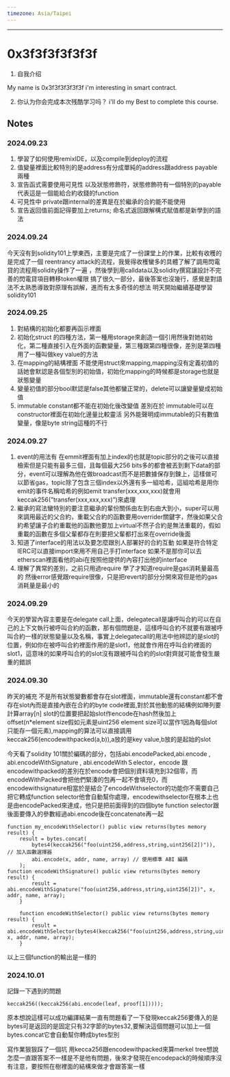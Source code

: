 ```yaml
---
timezone: Asia/Taipei
---
```


---

# 0x3f3f3f3f3f3f

1. 自我介绍

  My name is 0x3f3f3f3f3f3f i'm interesting in smart contract.

2. 你认为你会完成本次残酷学习吗？
  i'll do my Best to complete this course.

## Notes

<!-- Content_START -->

### 2024.09.23
1. 學習了如何使用remixIDE，以及compile到deploy的流程
2. 值變量裡面比較特別的是address有分成單純的address跟address payable 兩種
3. 宣告函式需要使用可見性 以及狀態修飾符，狀態修飾符有一個特別的payable代表這是一個能給合約收錢的function
4. 可見性中 private跟internal的差異是在於繼承的合約能不能使用
5. 宣告返回值前面記得要加上returns; 命名式返回跟解構式賦值都是新學到的語法
### 2024.09.24
今天沒有到solidity101上學東西，主要是完成了一份課堂上的作業，比較有收穫的是完成了一個 reentrancy attack的流程，我覺得收穫蠻多的具體了解了調用閃電貸的流程用solidity操作了一遍
，然後學到用calldata以及solidity撰寫讓設計不完善的閃電貸項目轉移token權限 搞了很久一部分，最後答案也沒幾行，感覺是對語法不太熟悉導致對原理有誤解，進而有太多奇怪的想法 
明天開始繼續基礎學習solidity101
### 2024.09.25

1. 對結構的初始化都要再函示裡面
2. 初始化struct 的四種方法，第一種用storage來創造一個引用然後對她初始化，第二種直接引入在外面的函數變量，第三種跟第四種很像，差別是第四種用了一種叫做key value的方法
3. 在mapping的結構裡面 不能使用struct來mapping,mapping沒有定義初值的話她會默認是各個型別的初始值，初始化mapping的時候都是storage也就是狀態變量
4. 變量初值的部分bool默認是false其他都蠻正常的，delete可以讓變量變成初始值
5. immutable  constant都不能在初始化後改變值 差別在於 immutable可以在constructor裡面在初始化邊量比較靈活 另外能聲明成immutable的只有數值變量，像是byte string這種的不行
### 2024.09.27

1. event的用法有 在emmit裡面有加上index的也就是topic部分的之後可以直接檢索但是只能有最多三個，且每個最大256 bits多的都會被丟到剩下data的部分，event可以理解為他在做broadcast而不是把數據保存到鍊上，這樣做可以節省gas，topic除了包含三個index以外還有多一組哈希，這組哈希是用你emit的事件名稱哈希的例如emit transfer(xxx,xxx,xxx)就會用keccak256(”transfer(xxx,xxx,xxx)”)來處理
2. 繼承的寫法蠻特別的要注意繼承的輩份關係由左到右由大到小，super可以用來調用最近的父合約，重載父合約的函數要用overrider關鍵字，然後如果父合約希望讓子合約重載他的函數他要加上virtual不然子合約是無法重載的，假如重載的函數在多個父輩都存在則要把父輩都打出來在override後面
3. 知道了interface的用法以及要怎麼跟別人部署好的合約互動 如果是符合特定IERC可以直接import來用不用自己手打interface 如果不是那你可以去etherscan裡面看他的abi在按照他提供的內容打出他的interface
4. 理解了異常的差別，之前只用過require 學了才知道require是gas消耗量最高的 然後error感覺跟require很像，只是把revert的部分分開來寫但是他的gas消耗量是最小的
### 2024.09.29
今天的學習內容主要是在delegate call上面，delegatecall是讓呼叫合約可以在自己的上下文執行被呼叫合約的函數，那有個問題是，這樣呼叫合約不就要有跟被呼叫合約一樣的狀態變量以及名稱，事實上delegatecall的用法中他辨認的是slot的位置，例如你在被呼叫合約裡面作用的是slot1，他就會作用在呼叫合約裡面的slot1，這意味的如果呼叫合約的slot沒有跟被呼叫合約的slot對齊就可能會發生嚴重的錯誤

### 2024.09.30
昨天的補充 不是所有狀態變數都會存在slot裡面，immutable還有constant都不會存在slot內而是直接內嵌在合約的byte code裡面,對於其他動態的結構例如陣列要計算array[n] slot的位置要把起始slot作encode在hash然後加上offset(n*element size假如元素是uint256 element size可以當作1因為每個slot只能存一個元素),mapping的算法可以直接調用keccak256(encodewithpacked(a,b)),a放的是key value,b放的是起始的slot

今天看了solidity 101關於編碼的部分，包括abi.encodePacked,abi.encode , abi.encodeWithSignature , abi.encodeWithＳelector，encode 跟 encodewithpacked的差別在於encode會把個別資料填充到32個零，而encodeWithPacked會把他們緊湊的包再一起不會填充0，而encodewithsignature相當於是結合了encodeWithselector的功能你不需要自己把它轉成function selector他會自動幫你處理，encodewithselector在根本上也是由encodePacked來達成，他只是把前面得到的四個byte function selector跟後面要傳入的參數經過abi.encode後在concatenate再一起
```solidity=
function my_encodeWithSelector() public view returns(bytes memory result) {
    result = bytes.concat(
        bytes4(keccak256("foo(uint256,address,string,uint256[2])")), // 加入函數選擇器
        abi.encode(x, addr, name, array) // 使用標準 ABI 編碼
    );
function encodeWithSignature() public view returns(bytes memory result) {
        result = abi.encodeWithSignature("foo(uint256,address,string,uint256[2])", x, addr, name, array);
    }

    function encodeWithSelector() public view returns(bytes memory result) {
        result = abi.encodeWithSelector(bytes4(keccak256("foo(uint256,address,string,uint256[2])")), x, addr, name, array);
    }
```
以上三個function的輸出是一樣的

### 2024.10.01
記錄一下遇到的問題
```solidity=
keccak256((keccak256(abi.encode(leaf, proof[1]))));
```
原本想說這樣可以成功編譯結果一直有問題看了一下發現keccak256要傳入的是bytes可是返回的是固定只有32字節的bytes32,要解決這個問題可以加上一個bytes.concat它會自動幫你轉成bytes型別

寫作業狠狠踩了一個坑 用kecca256跟encodewithpacked來算merkel tree想說怎麼一直跟答案不一樣是不是他有問題，後來才發現在encodepack的時候順序沒有注意，要按照在樹裡面的結構來做才會跟答案一樣
<!-- Content_END -->

